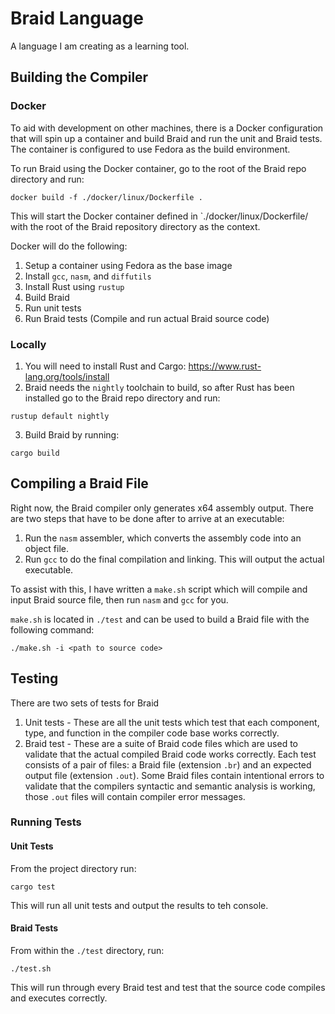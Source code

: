 # Braid Language
A language I am creating as a learning tool.

## Building the Compiler
### Docker
To aid with development on other machines, there is a Docker configuration that
will spin up a container and build Braid and run the unit and Braid tests. The
container is configured to use Fedora as the build environment.

To run Braid using the Docker container, go to the root of the Braid repo directory
and run:
```
docker build -f ./docker/linux/Dockerfile .
```
This will start the Docker container defined in `./docker/linux/Dockerfile/ with
the root of the Braid repository directory as the context.

Docker will do the following:
1. Setup a container using Fedora as the base image
2. Install `gcc`, `nasm`, and `diffutils`
3. Install Rust using `rustup`
4. Build Braid
5. Run unit tests
6. Run Braid tests (Compile and run actual Braid source code)

### Locally
1. You will need to install Rust and Cargo: https://www.rust-lang.org/tools/install
2. Braid needs the `nightly` toolchain to build, so after Rust has been installed
go to the Braid repo directory and run:
```
rustup default nightly
```
3. Build Braid by running:
```
cargo build
```

## Compiling a Braid File
Right now, the Braid compiler only generates x64 assembly output. There are two
steps that have to be done after to arrive at an executable:

1. Run the `nasm` assembler, which converts the assembly code into an object file.
2. Run `gcc` to do the final compilation and linking.  This will output the actual
executable.

To assist with this, I have written a `make.sh` script which will compile and input
Braid source file, then run `nasm` and `gcc` for you.

`make.sh` is located in `./test` and can be used to build a Braid file with the
following command:

```
./make.sh -i <path to source code>
```

## Testing
There are two sets of tests for Braid
1. Unit tests - These are all the unit tests which test that each component, type, and
function in the compiler code base works correctly.
2. Braid test - These are a suite of Braid code files which are used to validate that
the actual compiled Braid code works correctly.  Each test consists of a pair of files:
a Braid file (extension `.br`) and an expected output file (extension `.out`).  Some
Braid files contain intentional errors to validate that the compilers syntactic and
semantic analysis is working, those `.out` files will contain compiler error messages.

### Running Tests
#### Unit Tests
From the project directory run:

 ```
 cargo test
 ```

This will run all unit tests and output the results to teh console.

#### Braid Tests
From within the `./test` directory, run: 
```
./test.sh
```

This will run through every Braid test and test that the source code compiles and 
executes correctly.